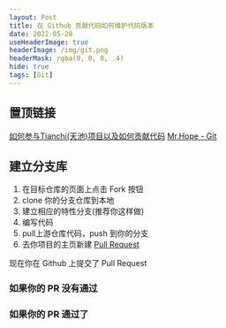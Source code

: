 ```yaml
---
layout: Post
title: 在 Github 贡献代码如何维护代码版本
date: 2022-05-28
useHeaderImage: true
headerImage: /img/git.png
headerMask: rgba(0, 0, 0, .4)
hide: true
tags: [Git]
---
```


## 置顶链接

[如何参与Tianchi(天池)项目以及如何贡献代码](http://www.qtcn.org/bbs/simple/?t53628.html)
[Mr.Hope - Git](https://mrhope.site/software/git/)

## 建立分支库

1. 在目标仓库的页面上点击 Fork 按钮
2. clone 你的分支仓库到本地
3. 建立相应的特性分支(推荐你这样做)
4. 编写代码
5. pull上游仓库代码，push 到你的分支
6. 去你项目的主页新建 [Pull Request](https://docs.github.com/cn/pull-requests/)

现在你在 Github 上提交了 Pull Request

### 如果你的 PR 没有通过

### 如果你的 PR 通过了

